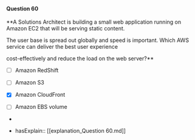 #### Question  60


**A Solutions Architect is building a small web application running on Amazon EC2 that will be serving static content.

The user base is spread out globally and speed is important. Which AWS service can deliver the best user experience

cost-effectively and reduce the load on the web server?**


- [ ] Amazon RedShift


- [ ] Amazon S3


- [x] Amazon CloudFront


- [ ] Amazon EBS volume


*

- hasExplain:: [[explanation_Question  60.md]]